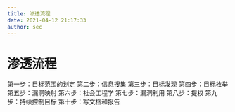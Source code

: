 ```yaml
---
title: 渗透流程
date: 2021-04-12 21:17:33
author: sec
---
```

# 渗透流程
第一步：目标范围的划定
第二步：信息搜集
第三步：目标发现
第四步：目标枚举
第五步：漏洞映射
第六步：社会工程学
第七步：漏洞利用
第八步：提权
第九步：持续控制目标
第十步：写文档和报告
